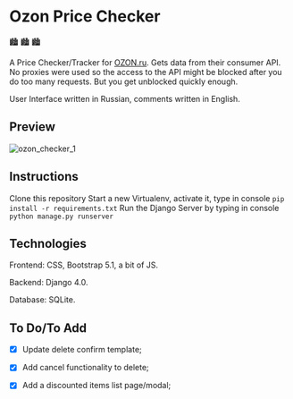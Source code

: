 # Ozon Price Checker

:cityscape: :cityscape: :cityscape:

A Price Checker/Tracker for [OZON.ru](ozon.ru). Gets data from their consumer API. No proxies were used so the access to the API might be blocked after you do too many requests. But you get unblocked quickly enough.

User Interface written in Russian, comments written in English.

## Preview

![ozon_checker_1](https://user-images.githubusercontent.com/86254474/159653407-562ca01a-0a84-4e09-89cc-19566a6480b4.png)

## Instructions

Clone this repository
Start a new Virtualenv, activate it, type in console `pip install -r requirements.txt`
Run the Django Server by typing in console `python manage.py runserver`

## Technologies 

Frontend: CSS, Bootstrap 5.1, a bit of JS.

Backend: Django 4.0.

Database: SQLite.

## To Do/To Add

- [x] Update delete confirm template; 

- [x] Add cancel functionality to delete; 

- [x] Add a discounted items list page/modal; 
